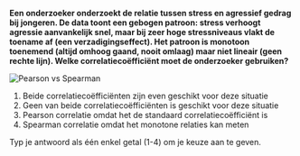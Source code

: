 **Een onderzoeker onderzoekt de relatie tussen stress en agressief gedrag bij jongeren. De data toont een gebogen patroon: stress verhoogt agressie aanvankelijk snel, maar bij zeer hoge stressniveaus vlakt de toename af (een verzadigingseffect). Het patroon is monotoon toenemend (altijd omhoog gaand, nooit omlaag) maar niet lineair (geen rechte lijn). Welke correlatiecoëfficiënt moet de onderzoeker gebruiken?**

![Pearson vs Spearman](images/question_3.14.png)

1) Beide correlatiecoëfficiënten zijn even geschikt voor deze situatie
2) Geen van beide correlatiecoëfficiënten is geschikt voor deze situatie  
3) Pearson correlatie omdat het de standaard correlatiecoëfficiënt is
4) Spearman correlatie omdat het monotone relaties kan meten

Typ je antwoord als één enkel getal (1-4) om je keuze aan te geven.